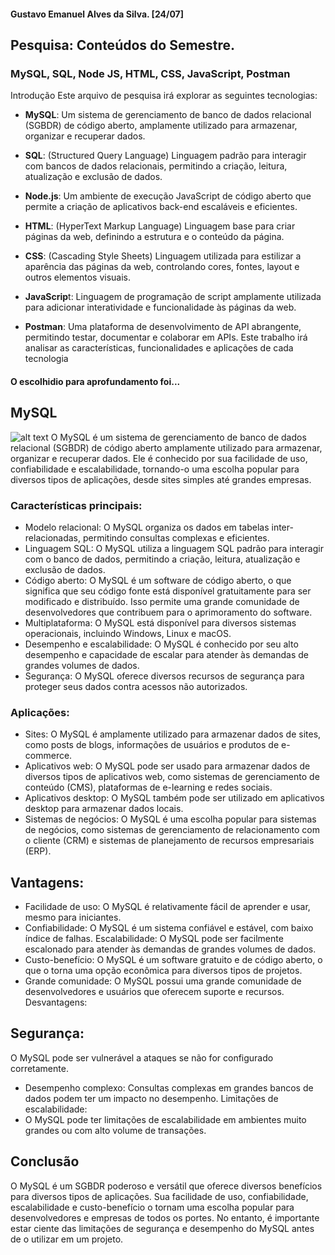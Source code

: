 <!---
guhalvxs001/guhalvxs001 is a ✨ special ✨ repository because its `README.md` (this file) appears on your GitHub profile.
You can click the Preview link to take a look at your changes.
--->
#### Gustavo Emanuel Alves da Silva. [24/07]
## Pesquisa: Conteúdos do Semestre. 
### MySQL, SQL, Node JS, HTML, CSS, JavaScript, Postman
Introdução
Este arquivo de pesquisa irá explorar as seguintes tecnologias:

- **MySQL**: Um sistema de gerenciamento de banco de dados relacional (SGBDR) de código aberto, amplamente utilizado para armazenar, organizar e recuperar dados.

- **SQL**: (Structured Query Language) Linguagem padrão para interagir com bancos de dados relacionais, permitindo a criação, leitura, atualização e exclusão de dados.

- **Node.js**: Um ambiente de execução JavaScript de código aberto que permite a criação de aplicativos back-end escaláveis e eficientes.

- **HTML**: (HyperText Markup Language) Linguagem base para criar páginas da web, definindo a estrutura e o conteúdo da página.

- **CSS**: (Cascading Style Sheets) Linguagem utilizada para estilizar a aparência das páginas da web, controlando cores, fontes, layout e outros elementos visuais.

- **JavaScrip**t: Linguagem de programação de script amplamente utilizada para adicionar interatividade e funcionalidade às páginas da web.

- **Postman**: Uma plataforma de desenvolvimento de API abrangente, permitindo testar, documentar e colaborar em APIs.
Este trabalho irá analisar as características, funcionalidades e aplicações de cada tecnologia

#### O escolhidio para aprofundamento foi... 
## **MySQL**
![alt text](SharedScreenshot.jpg)
O MySQL é um sistema de gerenciamento de banco de dados relacional (SGBDR) de código aberto amplamente utilizado para armazenar, organizar e recuperar dados. Ele é conhecido por sua facilidade de uso, confiabilidade e escalabilidade, tornando-o uma escolha popular para diversos tipos de aplicações, desde sites simples até grandes empresas.

### **Características principais:**

- Modelo relacional: O MySQL organiza os dados em tabelas inter-relacionadas, permitindo consultas complexas e eficientes.
- Linguagem SQL: O MySQL utiliza a linguagem SQL padrão para interagir com o banco de dados, permitindo a criação, leitura, atualização e exclusão de dados.
- Código aberto: O MySQL é um software de código aberto, o que significa que seu código fonte está disponível gratuitamente para ser modificado e distribuído. Isso permite uma grande comunidade de desenvolvedores que contribuem para o aprimoramento do software.
- Multiplataforma: O MySQL está disponível para diversos sistemas operacionais, incluindo Windows, Linux e macOS.
- Desempenho e escalabilidade: O MySQL é conhecido por seu alto desempenho e capacidade de escalar para atender às demandas de grandes volumes de dados.
- Segurança: O MySQL oferece diversos recursos de segurança para proteger seus dados contra acessos não autorizados.

### **Aplicações:**

- Sites: O MySQL é amplamente utilizado para armazenar dados de sites, como posts de blogs, informações de usuários e produtos de e-commerce.
- Aplicativos web: O MySQL pode ser usado para armazenar dados de diversos tipos de aplicativos web, como sistemas de gerenciamento de conteúdo (CMS), plataformas de e-learning e redes sociais.
- Aplicativos desktop: O MySQL também pode ser utilizado em aplicativos desktop para armazenar dados locais.
- Sistemas de negócios: O MySQL é uma escolha popular para sistemas de negócios, como sistemas de gerenciamento de relacionamento com o cliente (CRM) e sistemas de planejamento de recursos empresariais (ERP).

## Vantagens:

- Facilidade de uso: O MySQL é relativamente fácil de aprender e usar, mesmo para iniciantes.
- Confiabilidade: O MySQL é um sistema confiável e estável, com baixo índice de falhas.
Escalabilidade: O MySQL pode ser facilmente escalonado para atender às demandas de grandes volumes de dados.
- Custo-benefício: O MySQL é um software gratuito e de código aberto, o que o torna uma opção econômica para diversos tipos de projetos.
- Grande comunidade: O MySQL possui uma grande comunidade de desenvolvedores e usuários que oferecem suporte e recursos.
Desvantagens:

## **Segurança:**
O MySQL pode ser vulnerável a ataques se não for configurado corretamente.
- Desempenho complexo: Consultas complexas em grandes bancos de dados podem ter um impacto no desempenho.
Limitações de escalabilidade: 
- O MySQL pode ter limitações de escalabilidade em ambientes muito grandes ou com alto volume de transações.

## Conclusão

O MySQL é um SGBDR poderoso e versátil que oferece diversos benefícios para diversos tipos de aplicações. Sua facilidade de uso, confiabilidade, escalabilidade e custo-benefício o tornam uma escolha popular para desenvolvedores e empresas de todos os portes. No entanto, é importante estar ciente das limitações de segurança e desempenho do MySQL antes de o utilizar em um projeto.
